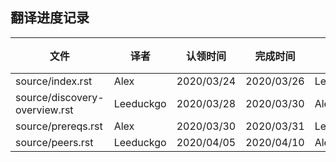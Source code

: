 ## 翻译进度记录


| 文件                           |  译者    |  认领时间  | 完成时间   |   校对人  | 校对时间   |  学分 | 
| -------------------------------| --------|------------|-----------|-----------|-------   | ------|
|source/index.rst                |  Alex   | 2020/03/24 |2020/03/26 | Leeduckgo |2020/03/27 |  33 |
|source/discovery-overview.rst   |Leeduckgo| 2020/03/28 |2020/03/30 |  Alex     |2020/03/31 |  61 | 
|source/prereqs.rst              |  Alex   |2020/03/30  |2020/03/31 |  Leeduckgo|2020/04/01 |  128 | 
|source/peers.rst                |Leeduckgo|2020/04/05  |2020/04/10 |  Alex     |2020/04/11 |      |
